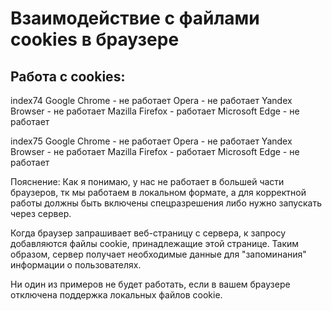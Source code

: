 # Взаимодействие с файлами cookies в браузере

## Работа с cookies:


index74
Google Chrome - не работает
Opera - не работает
Yandex Browser - не работает
Mazilla Firefox - работает
Microsoft Edge - не работает

index75
Google Chrome - не работает
Opera - не работает
Yandex Browser - не работает
Mazilla Firefox - работает
Microsoft Edge - не работает


Пояснение: Как я понимаю, у нас не работает в большей части браузеров, тк мы работаем в локальном формате, а для корректной работы должны 
быть включены спецразрешения либо нужно запускать через сервер.

Когда браузер запрашивает веб-страницу с сервера, к запросу добавляются файлы cookie, принадлежащие этой странице. 
Таким образом, сервер получает необходимые данные для "запоминания" информации о пользователях.

Ни один из примеров не будет работать, если в вашем браузере отключена поддержка локальных файлов cookie.
